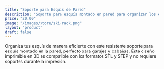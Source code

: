 ```yaml
---
title: "Soporte para Esquís de Pared"
description: "Soporte para esquís montado en pared para organizar los esquís, disponible en formatos STL y STEP para impresión 3D."
price: "20.00"
image: "/images/store/ski-rack.png"
layout: "product"
draft: false
---
```

Organiza tus esquís de manera eficiente con este resistente soporte para esquís montado en la pared, perfecto para garajes y cabañas. Este diseño imprimible en 3D es compatible con los formatos STL y STEP y no requiere soportes durante la impresión.
